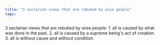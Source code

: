 ```yaml
---
title: "3 sectarian views that are rebuked by wise people"
tags: 
---
```


3 sectarian views that are rebuked by wise people: 1. all is caused by what was done in the past. 2. all is caused by a supreme being's act of creation. 3. all is without cause and without condition.
